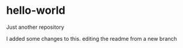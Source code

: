 # hello-world
Just another repository

I added some changes to this.
editing the readme from a new branch
